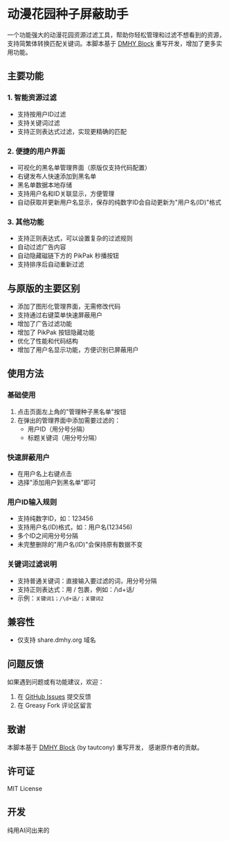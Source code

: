 # 动漫花园种子屏蔽助手

一个功能强大的动漫花园资源过滤工具，帮助你轻松管理和过滤不想看到的资源，支持简繁体转换匹配关键词。本脚本基于 [DMHY Block](https://greasyfork.org/zh-CN/scripts/36871-dmhy-block) 重写开发，增加了更多实用功能。

## 主要功能

### 1. 智能资源过滤
- 支持按用户ID过滤
- 支持关键词过滤
- 支持正则表达式过滤，实现更精确的匹配

### 2. 便捷的用户界面
- 可视化的黑名单管理界面（原版仅支持代码配置）
- 右键发布人快速添加到黑名单
- 黑名单数据本地存储
- 支持用户名和ID关联显示，方便管理
- 自动获取并更新用户名显示，保存的纯数字ID会自动更新为"用户名(ID)"格式

### 3. 其他功能
- 支持正则表达式，可以设置复杂的过滤规则
- 自动过滤广告内容
- 自动隐藏磁链下方的 PikPak 秒播按钮
- 支持排序后自动重新过滤

## 与原版的主要区别
- 添加了图形化管理界面，无需修改代码
- 支持通过右键菜单快速屏蔽用户
- 增加了广告过滤功能
- 增加了 PikPak 按钮隐藏功能
- 优化了性能和代码结构
- 增加了用户名显示功能，方便识别已屏蔽用户

## 使用方法

### 基础使用
1. 点击页面左上角的"管理种子黑名单"按钮
2. 在弹出的管理界面中添加需要过滤的：
   - 用户ID（用分号分隔）
   - 标题关键词（用分号分隔）

### 快速屏蔽用户
- 在用户名上右键点击
- 选择"添加用户到黑名单"即可

### 用户ID输入规则
- 支持纯数字ID，如：123456
- 支持用户名(ID)格式，如：用户名(123456)
- 多个ID之间用分号分隔
- 未完整删除的"用户名(ID)"会保持原有数据不变

### 关键词过滤说明
- 支持普通关键词：直接输入要过滤的词，用分号分隔
- 支持正则表达式：用 / 包裹，例如：/\d+话/
- 示例：`关键词1；/\d+话/；关键词2`

## 兼容性
- 仅支持 share.dmhy.org 域名

## 问题反馈
如果遇到问题或有功能建议，欢迎：
1. 在 [GitHub Issues](https://github.com/xkbkx5904/dmhy-torrent-block/issues) 提交反馈
2. 在 Greasy Fork 评论区留言

## 致谢
本脚本基于 [DMHY Block](https://greasyfork.org/zh-CN/scripts/36871-dmhy-block) (by tautcony) 重写开发，
感谢原作者的贡献。

## 许可证
MIT License

## 开发
纯用AI问出来的
